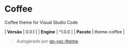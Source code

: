 # Coffee

Coffee theme for Visual Studio Code

| **Versão** | 0.0.1 |
| **Engine** | ^1.0.0 |
| **Pacote** | theme-coffee |

> Autogerado por [go-vsc-theme](https://github.com/natalbu/go-vsc-theme).
